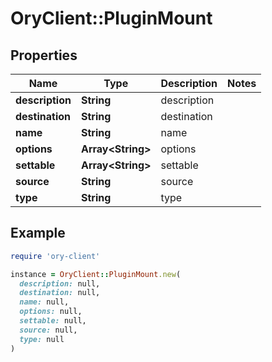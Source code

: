 # OryClient::PluginMount

## Properties

| Name | Type | Description | Notes |
| ---- | ---- | ----------- | ----- |
| **description** | **String** | description |  |
| **destination** | **String** | destination |  |
| **name** | **String** | name |  |
| **options** | **Array&lt;String&gt;** | options |  |
| **settable** | **Array&lt;String&gt;** | settable |  |
| **source** | **String** | source |  |
| **type** | **String** | type |  |

## Example

```ruby
require 'ory-client'

instance = OryClient::PluginMount.new(
  description: null,
  destination: null,
  name: null,
  options: null,
  settable: null,
  source: null,
  type: null
)
```

